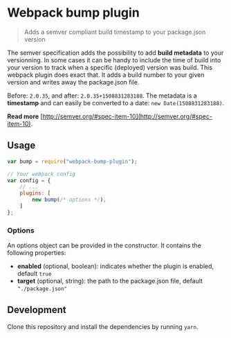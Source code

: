 # Webpack bump plugin

> Adds a semver compliant build timestamp to your package.json version

The semver specification adds the possibility to add **build metadata** to your versionning. In some cases it can be handy to include the time of build into your version to track when a specific (deployed) version was build. This webpack plugin does exact that. It adds a build number to your given version and writes away the package.json file.

Before: `2.0.35`, and after: `2.0.35+1508831283188`. The metadata is a **timestamp** and can easily be converted to a date: `new Date(1508831283188)`.

**Read more** [http://semver.org/#spec-item-10](http://semver.org/#spec-item-10).

## Usage

```javascript
var bump = require("webpack-bump-plugin");

// Your webpack config
var config = {
    // ...
    plugins: [
        new bump(/* options */),
    ]
};

```

### Options
An options object can be provided in the constructor. It contains the following properties:

- **enabled** (optional, boolean): indicates whether the plugin is enabled, default `true`
- **target** (optional, string): the path to the package.json file, default `"./package.json"`

## Development

Clone this repository and install the dependencies by running `yarn`. 